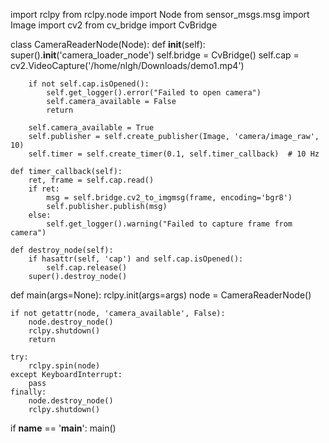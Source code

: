  import rclpy
from rclpy.node import Node
from sensor_msgs.msg import Image
import cv2
from cv_bridge import CvBridge

class CameraReaderNode(Node):
    def __init__(self):
        super().__init__('camera_loader_node')
        self.bridge = CvBridge()
        self.cap = cv2.VideoCapture('/home/nlgh/Downloads/demo1.mp4')

        if not self.cap.isOpened():
            self.get_logger().error("Failed to open camera")
            self.camera_available = False
            return

        self.camera_available = True
        self.publisher = self.create_publisher(Image, 'camera/image_raw', 10)
        self.timer = self.create_timer(0.1, self.timer_callback)  # 10 Hz

    def timer_callback(self):
        ret, frame = self.cap.read()
        if ret:
            msg = self.bridge.cv2_to_imgmsg(frame, encoding='bgr8')
            self.publisher.publish(msg)
        else:
            self.get_logger().warning("Failed to capture frame from camera")

    def destroy_node(self):
        if hasattr(self, 'cap') and self.cap.isOpened():
            self.cap.release()
        super().destroy_node()

def main(args=None):
    rclpy.init(args=args)
    node = CameraReaderNode()

    if not getattr(node, 'camera_available', False):
        node.destroy_node()
        rclpy.shutdown()
        return

    try:
        rclpy.spin(node)
    except KeyboardInterrupt:
        pass
    finally:
        node.destroy_node()
        rclpy.shutdown()

if __name__ == '__main__':
    main()
